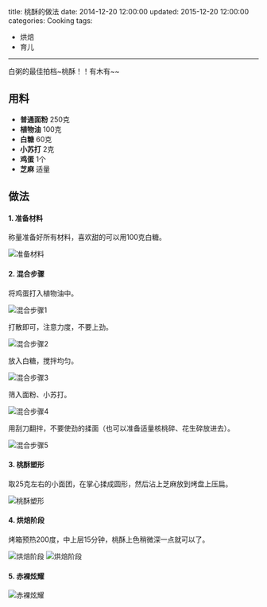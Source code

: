 title: 桃酥的做法
date: 2014-12-20 12:00:00
updated: 2015-12-20 12:00:00
categories: Cooking
tags:
 - 烘焙
 - 育儿
---

白粥的最佳拍档~桃酥！！有木有~~

## 用料

* **普通面粉** 250克
* **植物油** 100克
* **白糖** 60克
* **小苏打** 2克
* **鸡蛋** 1个
* **芝麻** 适量


## 做法

#### 1. 准备材料
称量准备好所有材料，喜欢甜的可以用100克白糖。

![准备材料](p1.jpg)

#### 2. 混合步骤
将鸡蛋打入植物油中。

![混合步骤1](p2.jpg)

打散即可，注意力度，不要上劲。

![混合步骤2](p3.jpg)

放入白糖，搅拌均匀。

![混合步骤3](p4.jpg)

筛入面粉、小苏打。

![混合步骤4](p5.jpg)

用刮刀翻拌，不要使劲的揉面（也可以准备适量核桃碎、花生碎放进去）。

![混合步骤5](p6.jpg)

#### 3. 桃酥塑形
取25克左右的小面团，在掌心揉成圆形，然后沾上芝麻放到烤盘上压扁。

![桃酥塑形](p7.jpg)

#### 4. 烘焙阶段
烤箱预热200度，中上层15分钟，桃酥上色稍微深一点就可以了。

![烘焙阶段](p8.jpg)
![烘焙阶段](p9.jpg)

#### 5. 赤裸炫耀

![赤裸炫耀](p10.jpg)